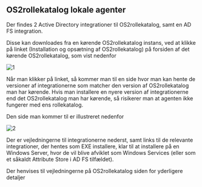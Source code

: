 ## OS2rollekatalog lokale agenter
Der findes 2 Active Directory integrationer til OS2rollekatalog, samt en AD FS integration.

Disse kan downloades fra en kørende OS2rollekatalog instans, ved at klikke på linket (Installation og opsætning af OS2rollekatalog) på forsiden af det
kørende OS2rollekatalog, som vist nedenfor

![1](https://user-images.githubusercontent.com/9005414/124344571-4f4d9900-dbd3-11eb-981d-4fd3b6f9bdf4.png)

Når man klikker på linket, så kommer man til en side hvor man kan hente de versioner af integrationerne som matcher den version af OS2rollekatalog
man har kørende. Hvis man installere en nyere version af integrationerne end det OS2rollekatalog man har kørende, så risikerer man at agenten
ikke fungerer med ens rollekatalog.

Den side man kommer til er illustreret nedenfor

![2](https://user-images.githubusercontent.com/9005414/124344614-92a80780-dbd3-11eb-9988-5502c2002334.png)

Der er vejledningerne til integrationerne nederst, samt links til de relevante integrationer, der hentes som EXE installere, klar til at installere på en
Windows Server, hvor de vil blive afviklet som Windows Services (eller som et såkaldt Attribute Store i AD FS tilfældet).

Der henvises til vejledningerne på OS2rollekatalog siden for yderligere detaljer
